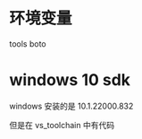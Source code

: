 
# 

# 环境变量

tools
boto

# windows 10 sdk
windows 安装的是 10.1.22000.832

但是在 vs_toolchain 中有代码

```

```